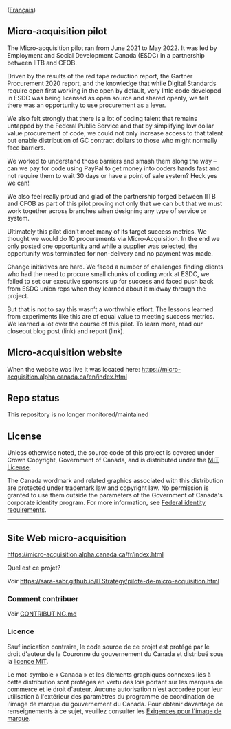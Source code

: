 <!-- markdownlint-disable MD041-->
([Français](#prototype-site-web-micro-acquisition))

## Micro-acquisition pilot
The Micro-acquisition pilot ran from June 2021 to May 2022.  It was led by Employment and Social Development Canada (ESDC) in a partnership between IITB and CFOB.

Driven by the results of the red tape reduction report, the Gartner Procurement 2020 report, and the knowledge that while Digital Standards require open first working in the open by default, very little code developed in ESDC was being licensed as open source and shared openly, we felt there was an opportunity to use procurement as a lever.

We also felt strongly that there is a lot of coding talent that remains untapped by the Federal Public Service and that by simplifying low dollar value procurement of code, we could not only increase access to that talent but enable distribution of GC contract dollars to those who might normally face barriers.

We worked to understand those barriers and smash them along the way – can we pay for code using PayPal to get money into coders hands fast and not require them to wait 30 days or have a point of sale system? Heck yes we can!

We also feel really proud and glad of the partnership forged between IITB and CFOB as part of this pilot proving not only that we can but that we must work together across branches when designing any type of service or system.

Ultimately this pilot didn’t meet many of its target success metrics. We thought we would do 10 procurements via Micro-Acquisition. In the end we only posted one opportunity and while a supplier was selected, the opportunity was terminated for non-delivery and no payment was made.

Change initiatives are hard. We faced a number of challenges finding clients who had the need to procure small chunks of coding work at ESDC, we failed to set our executive sponsors up for success and faced push back from ESDC union reps when they learned about it midway through the project.

But that is not to say this wasn’t a worthwhile effort. The lessons learned from experiments like this are of equal value to meeting success metrics.  We learned a lot over the course of this pilot. To learn more, read our closeout blog post (link) and report (link).
## Micro-acquisition website

When the website was live it was located here: <https://micro-acquisition.alpha.canada.ca/en/index.html>

## Repo status

This repository is no longer monitored/maintained

## License

Unless otherwise noted, the source code of this project is covered under Crown Copyright, Government of Canada, and is distributed under the [MIT License](LICENSE).

The Canada wordmark and related graphics associated with this distribution are protected under trademark law and copyright law. No permission is granted to use them outside the parameters of the Government of Canada's corporate identity program. For more information, see [Federal identity requirements](https://www.canada.ca/en/treasury-board-secretariat/topics/government-communications/federal-identity-requirements.html).

______________________

## Site Web micro-acquisition

<https://micro-acquisition.alpha.canada.ca/fr/index.html>

Quel est ce projet?

Voir <https://sara-sabr.github.io/ITStrategy/pilote-de-micro-acquisition.html>

### Comment contribuer

Voir [CONTRIBUTING.md](CONTRIBUTING.md)

### Licence

Sauf indication contraire, le code source de ce projet est protégé par le droit d'auteur de la Couronne du gouvernement du Canada et distribué sous la [licence MIT](LICENSE).

Le mot-symbole « Canada » et les éléments graphiques connexes liés à cette distribution sont protégés en vertu des lois portant sur les marques de commerce et le droit d'auteur. Aucune autorisation n'est accordée pour leur utilisation à l'extérieur des paramètres du programme de coordination de l'image de marque du gouvernement du Canada. Pour obtenir davantage de renseignements à ce sujet, veuillez consulter les [Exigences pour l'image de marque](https://www.canada.ca/fr/secretariat-conseil-tresor/sujets/communications-gouvernementales/exigences-image-marque.html).
